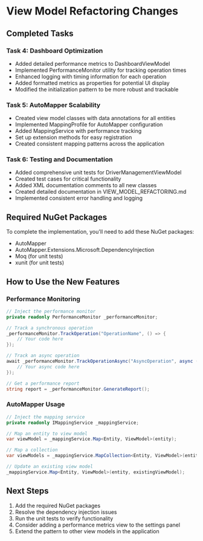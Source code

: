# View Model Refactoring Changes

## Completed Tasks

### Task 4: Dashboard Optimization
- Added detailed performance metrics to DashboardViewModel
- Implemented PerformanceMonitor utility for tracking operation times
- Enhanced logging with timing information for each operation
- Added formatted metrics as properties for potential UI display
- Modified the initialization pattern to be more robust and trackable

### Task 5: AutoMapper Scalability
- Created view model classes with data annotations for all entities
- Implemented MappingProfile for AutoMapper configuration
- Added MappingService with performance tracking
- Set up extension methods for easy registration
- Created consistent mapping patterns across the application

### Task 6: Testing and Documentation
- Added comprehensive unit tests for DriverManagementViewModel
- Created test cases for critical functionality
- Added XML documentation comments to all new classes
- Created detailed documentation in VIEW_MODEL_REFACTORING.md
- Implemented consistent error handling and logging

## Required NuGet Packages

To complete the implementation, you'll need to add these NuGet packages:
- AutoMapper
- AutoMapper.Extensions.Microsoft.DependencyInjection
- Moq (for unit tests)
- xunit (for unit tests)

## How to Use the New Features

### Performance Monitoring
```csharp
// Inject the performance monitor
private readonly PerformanceMonitor _performanceMonitor;

// Track a synchronous operation
_performanceMonitor.TrackOperation("OperationName", () => {
    // Your code here
});

// Track an async operation
await _performanceMonitor.TrackOperationAsync("AsyncOperation", async () => {
    // Your async code here
});

// Get a performance report
string report = _performanceMonitor.GenerateReport();
```

### AutoMapper Usage
```csharp
// Inject the mapping service
private readonly IMappingService _mappingService;

// Map an entity to view model
var viewModel = _mappingService.Map<Entity, ViewModel>(entity);

// Map a collection
var viewModels = _mappingService.MapCollection<Entity, ViewModel>(entities);

// Update an existing view model
_mappingService.Map<Entity, ViewModel>(entity, existingViewModel);
```

## Next Steps
1. Add the required NuGet packages
2. Resolve the dependency injection issues
3. Run the unit tests to verify functionality
4. Consider adding a performance metrics view to the settings panel
5. Extend the pattern to other view models in the application
